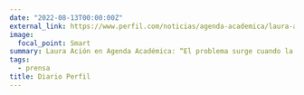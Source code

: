 ```yaml
---
date: "2022-08-13T00:00:00Z"
external_link: https://www.perfil.com/noticias/agenda-academica/laura-acion-el-problema-surge-cuando-la-inteligencia-artificial-se-mete-con-la-democracia-la-salud-o-la-justicia.phtml
image:
  focal_point: Smart
summary: Laura Ación en Agenda Académica: “El problema surge cuando la inteligencia artificial se mete con la democracia, la salud o la justicia”
tags:
  - prensa
title: Diario Perfil
---
```

